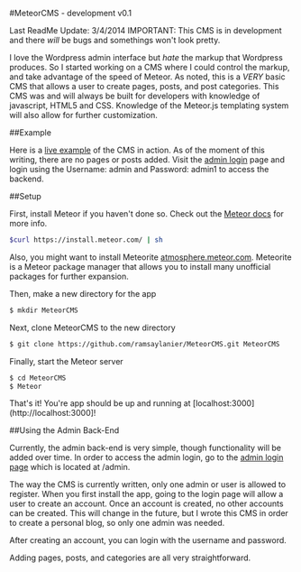 #MeteorCMS - development v0.1

Last ReadMe Update: 3/4/2014
IMPORTANT: This CMS is in development and there *will* be bugs and somethings won't look pretty.

I love the Wordpress admin interface but *hate* the markup that Wordpress produces. So I started working on a CMS where I could control the markup, and take advantage of the speed of Meteor. As noted, this is a *VERY* basic CMS that allows a user to create pages, posts, and post categories. This CMS was and will always be built for developers with knowledge of javascript, HTML5 and CSS. Knowledge of the Meteor.js templating system will also allow for further customization.

##Example

Here is a [live example](http://ramsay.meteor.com/) of the CMS in action. As of the moment of this writing, there are no pages or posts added. Visit the [admin login](http://ramsay.meteor.com/admin) page and login using the Username: admin and Password: admin1 to access the backend. 

##Setup

First, install Meteor if you haven't done so. Check out the [Meteor docs](http://docs.meteor.com/) for more info.

```bash
$curl https://install.meteor.com/ | sh
```
Also, you might want to install Meteorite [atmosphere.meteor.com](https://atmosphere.meteor.com). Meteorite is a Meteor package manager that allows you to install many unofficial packages for further expansion.

Then, make a new directory for the app
```bash
$ mkdir MeteorCMS
```

Next, clone MeteorCMS to the new directory

```bash
$ git clone https://github.com/ramsaylanier/MeteorCMS.git MeteorCMS
```

Finally, start the Meteor server
```bash
$ cd MeteorCMS
$ Meteor
```

That's it! You're app should be up and running at [localhost:3000](http://localhost:3000]!

##Using the Admin Back-End

Currently, the admin back-end is very simple, though functionality will be added over time. In order to access the admin login, go to the [admin login page](http://localhost:3000/admin) which is located at /admin. 

The way the CMS is currently written, only one admin or user is allowed to register. When you first install the app, going to the login page will allow a user to create an account. Once an account is created, no other accounts can be created. This will change in the future, but I wrote this CMS in order to create a personal blog, so only one admin was needed.

After creating an account, you can login with the username and password. 

Adding pages, posts, and categories are all very straightforward. 







